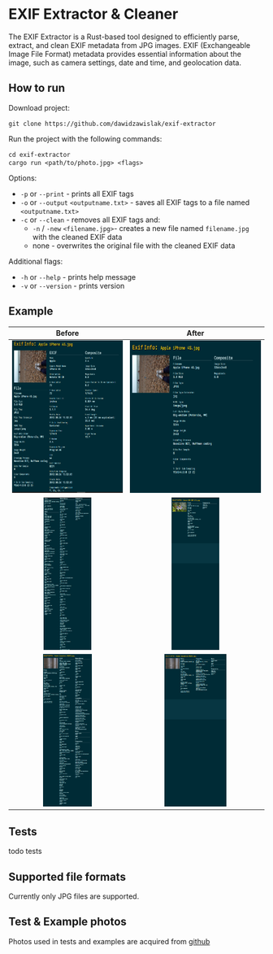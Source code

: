 # EXIF Extractor & Cleaner
The EXIF Extractor is a Rust-based tool designed to efficiently parse, extract, and clean EXIF metadata from JPG images. EXIF (Exchangeable Image File Format) metadata provides essential information about the image, such as camera settings, date and time, and geolocation data.

## How to run
Download project:
```
git clone https://github.com/dawidzawislak/exif-extractor
```
Run the project with the following commands:
```
cd exif-extractor
cargo run <path/to/photo.jpg> <flags>
```
Options:
- `-p` or `--print` - prints all EXIF tags
- `-o` or `--output` `<outputname.txt>` - saves all EXIF tags to a file named `<outputname.txt>`
- `-c` or `--clean` - removes all EXIF tags and:
    - `-n` / `-new` `<filename.jpg>`- creates a new file named `filename.jpg` with the cleaned EXIF data
    - none - overwrites the original file with the cleaned EXIF data

Additional flags:
- `-h` or `--help` - prints help message
- `-v` or `--version` - prints version

## Example
<table>
    <thead>
        <tr>
            <th>Before</th>
            <th>After</th>
        </tr>
    </thead>
    <tbody>
        <tr>
            <td align="center"><img src="./resources/readme/before1.png" height=300/></td>
            <td align="center"><img src="./resources/readme/after1.png" height=300/></td>
        </tr>
        <tr>
            <td align="center"><img src="./resources/readme/before2.png" height=300/></td>
            <td align="center"><img src="./resources/readme/after2.png" height=300/></td>
        </tr>
        <tr>
            <td align="center"><img src="./resources/readme/before3.png" height=300/></td>
            <td align="center"><img src="./resources/readme/after3.png" height=300/></td>
        </tr>
    </tbody>
</table>


## Tests
todo tests

## Supported file formats
Currently only JPG files are supported.

## Test & Example photos
Photos used in tests and examples are acquired from [github](https://github.com/drewnoakes/metadata-extractor-images)